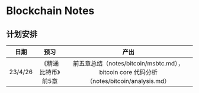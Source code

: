 # Blockchain Notes

## 计划安排

|     日期|            预习|                                                                                  产出|
| :----: | :-------------:| :----------------------------------------------------------------------------------:|
| 23/4/26|《精通比特币》前5章| 前五章总结（notes/bitcoin/msbtc.md），bitcoin core 代码分析（notes/bitcoin/analysis.md）|
